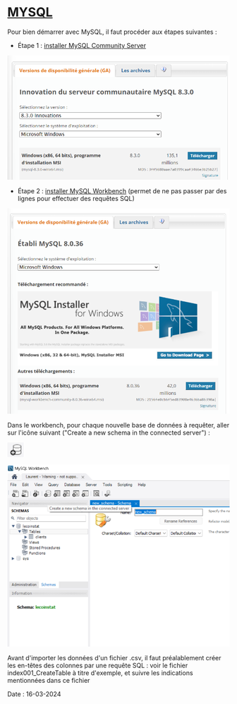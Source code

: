 # [MYSQL](https://www.youtube.com/watch?v=LRjnjipMe54&list=PLyh35eYRez8cAEBfi1LWN70Cs77bBvCOp)

Pour bien démarrer avec MySQL, il faut procéder aux étapes suivantes :

- Étape 1 : [installer MySQL Community Server](https://dev.mysql.com/downloads/mysql/)

![](assets/20240316_082605_image.png)

- Étape 2 : [installer MySQL Workbench](https://dev.mysql.com/downloads/workbench/) (permet de ne pas passer par des lignes pour effectuer des requêtes SQL)

![](assets/20240316_083106_image.png)

Dans le workbench, pour chaque nouvelle base de données à requêter, aller sur l'icône suivant ("Create a new schema in the connected server") :

![](assets/20240316_084911_image.png)

![](assets/20240316_084857_image.png)

Avant d'importer les données d'un fichier .csv, il faut préalablement créer les en-têtes des colonnes par une requête SQL : voir le fichier index001_CreateTable à titre d'exemple, et suivre les indications mentionnées dans ce fichier

Date : 16-03-2024
